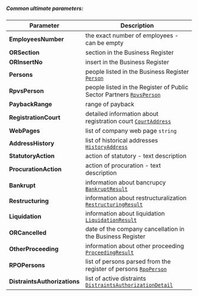 ##### Common ultimate parameters:
| Parameter | Description |
| ----------- | ----------- |
| **EmployeesNumber** | the exact number of employees - can be empty |
| **ORSection** | section in the Business Register |
| **ORInsertNo** |  insert in the Business Register |
| **Persons** |  people listed in the Business Register [`Person`](#Person)|
| **RpvsPerson** |  people listed in the Register of Public Sector Partners [`RpvsPerson`](#RpvsPerson)|
| **PaybackRange** | range of payback |
| **RegistrationCourt** | detailed information about registration court [`CourtAddress`](#CourtAddress)|
| **WebPages** | list of company web page `string` |
| **AddressHistory** | list of historical addresses [`HistoryAddress`](#HistoryAddress) |
| **StatutoryAction** | action of statutory - text description |
| **ProcurationAction** | action of procuration - text description |
| **Bankrupt** | information about bancrupcy [`BankruptResult`](#ProceedingResult) |
| **Restructuring** | information about restructuralization [`RestructuringResult`](#ProceedingResult) |
| **Liquidation** | information about liquidation [`LiquidationResult`](#LiquidationResult) |
| **ORCancelled** | date of the company cancellation in the Business Register |
| **OtherProceeding** | information about other proceeding [`ProceedingResult`](#ProceedingResult) |
| **RPOPersons** | list of persons parsed from the register of persons  [`RpoPerson`](#RpoPerson) |
| **DistraintsAuthorizations** | list of active distraints [`DistraintsAuthorizationDetail`](#DistraintsAuthorizationDetail) |